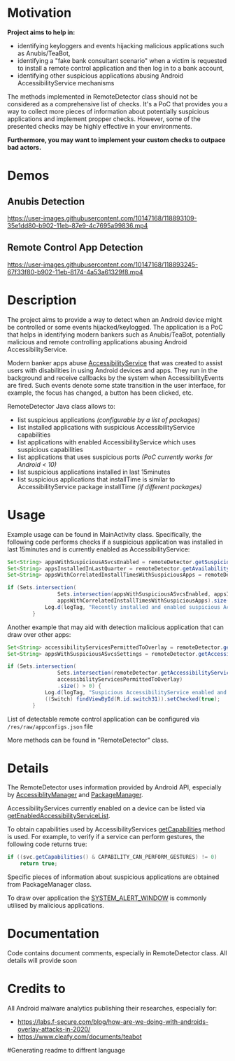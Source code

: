 # Motivation

**Project aims to help in:**
* identifying keyloggers and events hijacking malicious applications such as Anubis/TeaBot,
* identifying a "fake bank consultant scenario" when a victim is requested to install a remote control application and then log in to a bank account,
* identifying other suspicious applications abusing Android AccessibilityService mechanisms

The methods implemented in RemoteDetector class should not be considered as a comprehensive list of checks. It's a PoC that provides you a way to collect more pieces of information about potentially suspicious applications and implement propper checks. However, some of the presented checks may be highly effective in your environments.

**Furthermore, you may want to implement your custom checks to outpace bad actors.**

# Demos

## Anubis Detection

https://user-images.githubusercontent.com/10147168/118893109-35e1dd80-b902-11eb-87e9-4c7695a99836.mp4

## Remote Control App Detection

https://user-images.githubusercontent.com/10147168/118893245-67f33f80-b902-11eb-8174-4a53a61329f8.mp4

# Description
The project aims to provide a way to detect when an Android device might be controlled or some events hijacked/keylogged. The application is a PoC that helps in identifying modern bankers such as Anubis/TeaBot, potentially malicious and remote controlling applications abusing Android AccessibilityService.

Modern banker apps abuse [AccessibilityService](https://developer.android.com/reference/android/accessibilityservice/AccessibilityService) that was created to assist users with disabilities in using Android devices and apps. They run in the background and receive callbacks by the system when AccessibilityEvents are fired. Such events denote some state transition in the user interface, for example, the focus has changed, a button has been clicked, etc. 

RemoteDetector Java class allows to:
* list suspicious applications _(configurable by a list of packages)_
* list installed applications with suspicious AccessibilityService capabilities
* list applications with enabled AccessibilityService which uses suspicious capabilities
* list applications that uses suspicious ports _(PoC currently works for Android < 10)_
* list suspicious applications installed in last 15minutes 
* list suspicious applications that installTime is similar to AccessibilityService package installTime _(if different packages)_

# Usage

Example usage can be found in MainActivity class.
Specifically, the following code performs checks if a suspicious application was installed in last 15minutes and is currently enabled as AccessibilityService:

```java
Set<String> appsWithSuspiciousASvcsEnabled = remoteDetector.getSuspiciousAccessibilityServicesEnabled();
Set<String> appsInstalledInLastQuarter = remoteDetector.getAvailabilityServicesInstalledInLastQuarter();
Set<String> appsWithCorrelatedInstallTimesWithSuspiciousApps = remoteDetector.getAppsWithCorrelatedInstallTimesWithSuspiciousApps();

if (Sets.intersection(
                Sets.intersection(appsWithSuspiciousASvcsEnabled, appsInstalledInLastQuarter),
                appsWithCorrelatedInstallTimesWithSuspiciousApps).size() > 0) {
            Log.d(logTag, "Recently installed and enabled suspicious AccessibilityService!");
        }
```


Another example that may aid with detection malicious application that can draw over other apps:

```java
Set<String> accessibilityServicesPermittedToOverlay = remoteDetector.getAccessibilityServicesPermittedToOverlay();
Set<String> appsWithSuspiciousASvcsSettings = remoteDetector.getAccessibilityServicesWithSuspiciousSettingsInstalled();

if (Sets.intersection(
                Sets.intersection(remoteDetector.getAccessibilityServiceIDsEnabled(), appsWithSuspiciousASvcsSettings),
                accessibilityServicesPermittedToOverlay)
                .size() > 0) {
            Log.d(logTag, "Suspicious AccessibilityService enabled and can draw over apps");
            ((Switch) findViewById(R.id.switch31)).setChecked(true);
        }
```

List of detectable remote control application can be configured via `/res/raw/appconfigs.json` file 

More methods can be found in "RemoteDetector" class.

# Details

The RemoteDetector uses information provided by Android API, especially by [AccessiblityManager](https://developer.android.com/reference/android/view/accessibility/AccessibilityManager) and [PackageManager](https://developer.android.com/reference/android/content/pm/PackageManager).

AccessibilityServices currently enabled on a device can be listed via [getEnabledAccessibilityServiceList](https://developer.android.com/reference/android/view/accessibility/AccessibilityManager#getEnabledAccessibilityServiceList(int)).

To obtain capabilities used by AccessibilityServices [getCapabilities](https://developer.android.com/reference/android/accessibilityservice/AccessibilityServiceInfo#getCapabilities()) method is used. For example, to verify if a service can perform gestures, the following code returns true:

```java
if ((svc.getCapabilities() & CAPABILITY_CAN_PERFORM_GESTURES) != 0)
    return true;
```

Specific pieces of information about suspicious applications are obtained from PackageManager class.

To draw over application the [SYSTEM_ALERT_WINDOW](https://developer.android.com/reference/android/Manifest.permission#SYSTEM_ALERT_WINDOW) is commonly utilised by malicious applications.

# Documentation
Code contains document comments, especially in RemoteDetector class. 
All details will provide soon 

# Credits to
All Android malware analytics publishing their researches, especially for:
* https://labs.f-secure.com/blog/how-are-we-doing-with-androids-overlay-attacks-in-2020/
* https://www.cleafy.com/documents/teabot


#Generating readme to diffrent language 
